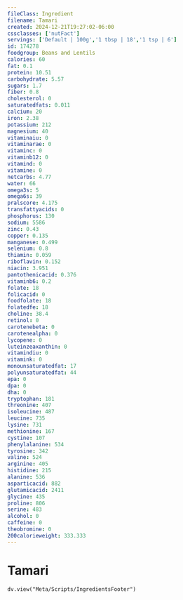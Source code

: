 ```yaml
---
fileClass: Ingredient
filename: Tamari
created: 2024-12-21T19:27:02-06:00
cssclasses: ['nutFact']
servings: ['Default | 100g','1 tbsp | 18','1 tsp | 6']
id: 174278
foodgroup: Beans and Lentils
calories: 60
fat: 0.1
protein: 10.51
carbohydrate: 5.57
sugars: 1.7
fiber: 0.8
cholesterol: 0
saturatedfats: 0.011
calcium: 20
iron: 2.38
potassium: 212
magnesium: 40
vitaminaiu: 0
vitaminarae: 0
vitaminc: 0
vitaminb12: 0
vitamind: 0
vitamine: 0
netcarbs: 4.77
water: 66
omega3s: 5
omega6s: 39
pralscore: 4.175
transfattyacids: 0
phosphorus: 130
sodium: 5586
zinc: 0.43
copper: 0.135
manganese: 0.499
selenium: 0.8
thiamin: 0.059
riboflavin: 0.152
niacin: 3.951
pantothenicacid: 0.376
vitaminb6: 0.2
folate: 18
folicacid: 0
foodfolate: 18
folatedfe: 18
choline: 38.4
retinol: 0
carotenebeta: 0
carotenealpha: 0
lycopene: 0
luteinzeaxanthin: 0
vitamindiu: 0
vitamink: 0
monounsaturatedfat: 17
polyunsaturatedfat: 44
epa: 0
dpa: 0
dha: 0
tryptophan: 181
threonine: 407
isoleucine: 487
leucine: 735
lysine: 731
methionine: 167
cystine: 107
phenylalanine: 534
tyrosine: 342
valine: 524
arginine: 405
histidine: 215
alanine: 536
asparticacid: 882
glutamicacid: 2411
glycine: 435
proline: 806
serine: 483
alcohol: 0
caffeine: 0
theobromine: 0
200calorieweight: 333.333
---
```


# Tamari

```dataviewjs
dv.view("Meta/Scripts/IngredientsFooter")
```